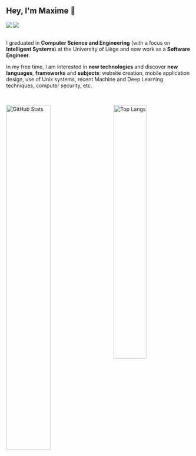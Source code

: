 <h2>Hey, I'm Maxime 👋</h2>

<p>
	<a href="https://www.linkedin.com/in/meurissemaxime/">
		<img align="left" src="https://img.shields.io/badge/LinkedIn-0077B5?style=for-the-badge&logo=linkedin&logoColor=white">
	</a>
	<a href="mailto:max.meurisse@outlook.com">
		<img align="left" src="https://img.shields.io/badge/Microsoft_Outlook-0078D4?style=for-the-badge&logo=microsoft-outlook&logoColor=white">
	</a>
</p>

<br>
<br>

<p>
	I graduated in <b>Computer Science and Engineering</b> (with a focus on <b>Intelligent Systems</b>) at the University of Liège and now work as a <b>Software Engineer</b>.
</p>

<p>
	In my free time, I am interested in <b>new technologies</b> and discover <b>new languages</b>, <b>frameworks</b> and <b>subjects</b>: website creation, mobile application design, use of Unix systems, recent Machine and Deep Learning techniques, computer security, etc.
</p>

<br>

<p>
	<a href="https://github.com/meurissemax"><img width="49%" src="https://github-readme-stats.vercel.app/api?username=meurissemax&count_private=true&show_icons=true&hide_title=true" alt="GitHub Stats" align="left"></a>
	<a href="https://github.com/meurissemax"><img width="42%" src="https://github-readme-stats.vercel.app/api/top-langs/?username=meurissemax&layout=compact&hide_title=true" alt="Top Langs" align="right"></a>
</p>
